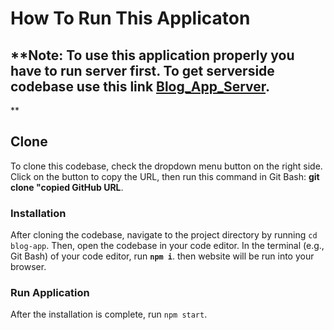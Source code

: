 # How To Run This Applicaton

## **Note: To use this application properly you have to run server first. To get serverside codebase use this link  [Blog_App_Server](https://github.com/Aljoboyer/blog_server).
**

## Clone 

To clone this codebase, check the dropdown menu button on the right side. Click on the button to copy the URL, then run this command in Git Bash: **git clone "copied GitHub URL**.

### Installation

After cloning the codebase, navigate to the project directory by running `cd blog-app`. Then, open the codebase in your code editor. In the terminal (e.g., Git Bash) of your code editor, run **`npm i`**. then website will be run into your browser.

### Run Application

After the installation is complete, run `npm start`.



